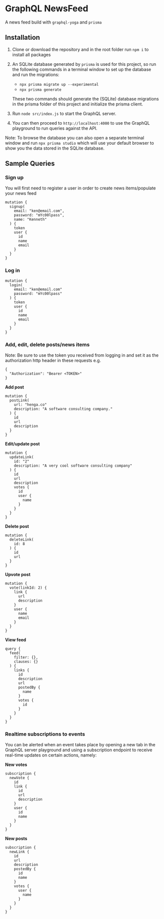 # GraphQL NewsFeed

A news feed build with `graphql-yoga` and `prisma`

## Installation

1. Clone or download the repository and in the root folder run `npm i` to install all packages
2. An SQLite database generated by `prisma` is used for this project, so run the following commands
   in a terminal window to set up the database and run the migrations:
   - `npx prisma migrate up --experimental`
   - `npx prisma generate`
   
   These two commands should generate the (SQLite) database migrations in the prisma folder of this project and initialize the prisma client.
3. Run `node src/index.js` to start the GraphQL server.
4. You can then proceed to `http://localhost:4000` to use the GraphQL playground to run queries against
   the API.

Note: To browse the database you can also open a separate terminal window and run `npx prisma studio`
which will use your default browser to show you the data stored in the SQLite database.

## Sample Queries

### Sign up

You will first need to register a user in order to create news items/populate your news feed

```
mutation {
  signup(
    email: "ken@email.com",
    password: "mYc00lpass",
    name: "Kenneth"
  ) {
    token
    user {
      id
      name
      email
    }
  }
}

```

### Log in
```
mutation {
  login(
    email: "ken@email.com"
    password: "mYc00lpass"
  ) {
    token
    user {
      id
      name
      email
    }
  }
}
```


### Add, edit, delete posts/news items

Note: Be sure to use the token you received from logging in and set it as the authorization http
header in these requests e.g.

```
{
  "Authorization": "Bearer <TOKEN>"
}
```

**Add post**
```
mutation {
  postLink(
    url: "henga.co"
    description: "A software consulting company."
  ) {
    id
    url
    description
  }
}
```

**Edit/update post**
```
mutation {
  updateLink(
    id: "2"
    description: "A very cool software consulting company"
  ) {
    id
    url
    description
    votes {
      id
      user {
        name
      }
    }
  }
}
```

**Delete post**
```
mutation {
  deleteLink(
    id: 8
  ) {
    id
    url
  }
}
```

**Upvote post**
```
mutation {
  vote(linkId: 2) {
    link {
      url
      description
    }
    user {
      name
      email
    }
  }
}
```

**View feed**
```
query {
  feed(
    filter: {},
  	clauses: {}
  ) {
    links {
      id
      description
      url
      postedBy {
        name
      }
      votes {
        id
      }
    }
  }
}
```

### Realtime subscriptions to events
You can be alerted when an event takes place by opening a new tab in the GraphQL server playground and
using a subscription endpoint to receive real-time updates on certain actions, namely:

**New votes**
```
subscription {
  newVote {
    id
    link {
      id
      url
      description
    }
    user {
      id
      name
    }
  }
}
```

**New posts**
```
subscription {
  newLink {
    id
    url
    description
    postedBy {
      id
      name
    }
    votes {
      user {
        name
      }
    }
  }
}
```
